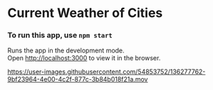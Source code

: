 # Current Weather of Cities

### To run this app, use `npm start`

Runs the app in the development mode.\
Open [http://localhost:3000](http://localhost:3000) to view it in the browser.

https://user-images.githubusercontent.com/54853752/136277762-9bf23964-4e00-4c2f-877c-3b84b018f21a.mov


